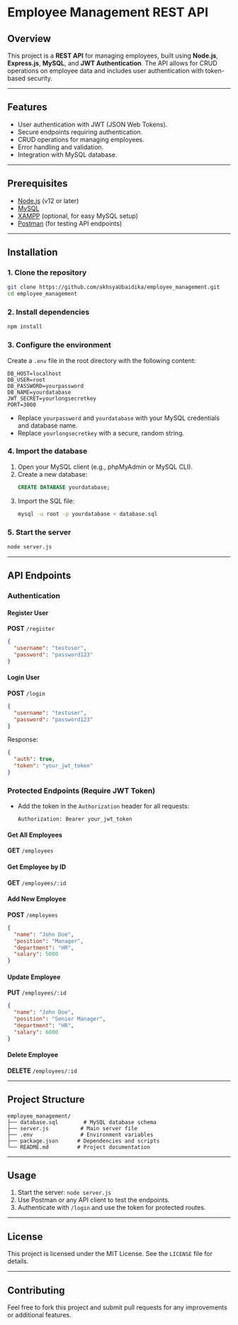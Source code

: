 # Employee Management REST API

## Overview
This project is a **REST API** for managing employees, built using **Node.js**, **Express.js**, **MySQL**, and **JWT Authentication**. The API allows for CRUD operations on employee data and includes user authentication with token-based security.

---

## Features
- User authentication with JWT (JSON Web Tokens).
- Secure endpoints requiring authentication.
- CRUD operations for managing employees.
- Error handling and validation.
- Integration with MySQL database.

---

## Prerequisites
- [Node.js](https://nodejs.org/) (v12 or later)
- [MySQL](https://www.mysql.com/)
- [XAMPP](https://www.apachefriends.org/) (optional, for easy MySQL setup)
- [Postman](https://www.postman.com/) (for testing API endpoints)

---

## Installation

### 1. Clone the repository
```bash
git clone https://github.com/akhsyaUbaidika/employee_management.git
cd employee_management
```

### 2. Install dependencies
```bash
npm install
```

### 3. Configure the environment
Create a `.env` file in the root directory with the following content:
```env
DB_HOST=localhost
DB_USER=root
DB_PASSWORD=yourpassword
DB_NAME=yourdatabase
JWT_SECRET=yourlongsecretkey
PORT=3000
```
- Replace `yourpassword` and `yourdatabase` with your MySQL credentials and database name.
- Replace `yourlongsecretkey` with a secure, random string.

### 4. Import the database
1. Open your MySQL client (e.g., phpMyAdmin or MySQL CLI).
2. Create a new database:
   ```sql
   CREATE DATABASE yourdatabase;
   ```
3. Import the SQL file:
   ```bash
   mysql -u root -p yourdatabase < database.sql
   ```

### 5. Start the server
```bash
node server.js
```

---

## API Endpoints

### **Authentication**

#### Register User
**POST** `/register`
```json
{
  "username": "testuser",
  "password": "password123"
}
```

#### Login User
**POST** `/login`
```json
{
  "username": "testuser",
  "password": "password123"
}
```
Response:
```json
{
  "auth": true,
  "token": "your_jwt_token"
}
```

### **Protected Endpoints (Require JWT Token)**
- Add the token in the `Authorization` header for all requests:
  ```
  Authorization: Bearer your_jwt_token
  ```

#### Get All Employees
**GET** `/employees`

#### Get Employee by ID
**GET** `/employees/:id`

#### Add New Employee
**POST** `/employees`
```json
{
  "name": "John Doe",
  "position": "Manager",
  "department": "HR",
  "salary": 5000
}
```

#### Update Employee
**PUT** `/employees/:id`
```json
{
  "name": "John Doe",
  "position": "Senior Manager",
  "department": "HR",
  "salary": 6000
}
```

#### Delete Employee
**DELETE** `/employees/:id`

---

## Project Structure
```
employee_management/
├── database.sql        # MySQL database schema
├── server.js          # Main server file
├── .env               # Environment variables
├── package.json      # Dependencies and scripts
└── README.md         # Project documentation
```

---

## Usage
1. Start the server: `node server.js`
2. Use Postman or any API client to test the endpoints.
3. Authenticate with `/login` and use the token for protected routes.

---

## License
This project is licensed under the MIT License. See the `LICENSE` file for details.

---

## Contributing
Feel free to fork this project and submit pull requests for any improvements or additional features.

